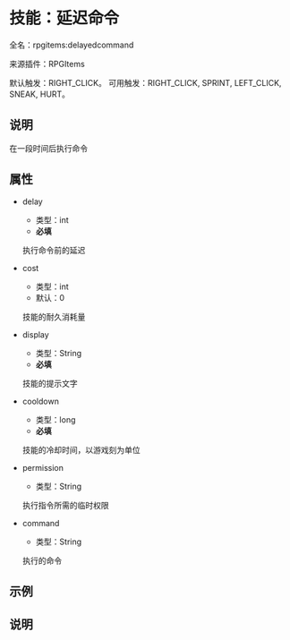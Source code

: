 # 技能：延迟命令

<!-- 本文件是通过游戏内 `/rpgitem gen-wiki` 命令生成的。 -->
<!-- 请只在对应的 "beginCustomXXXX" 与 "endCustomXXXX" 间编辑。  -->
<!-- 如果您想修改技能或其属性的描述， -->
<!-- 请修改 "resources/lang/zh_CN.yml" 中对应的项。 -->

全名：rpgitems:delayedcommand

来源插件：RPGItems

默认触发：RIGHT_CLICK。 可用触发：RIGHT_CLICK, SPRINT, LEFT_CLICK, SNEAK, HURT。

<!-- beginCustomHeader -->
<!-- endCustomHeader -->

## 说明

在一段时间后执行命令
<!-- beginCustomDescription -->
<!-- endCustomDescription -->

## 属性

* delay

  * 类型：int
  * **必填**

  执行命令前的延迟

* cost

  * 类型：int
  * 默认：0

  技能的耐久消耗量

* display

  * 类型：String
  * **必填**

  技能的提示文字

* cooldown

  * 类型：long
  * **必填**

  技能的冷却时间，以游戏刻为单位

* permission

  * 类型：String

  执行指令所需的临时权限

* command

  * 类型：String

  执行的命令


<!-- beginCustomProperties -->
<!-- endCustomProperties -->

## 示例

<!-- beginCustomExample -->
<!-- endCustomExample -->

## 说明

<!-- beginCustomNote -->
<!-- endCustomNote -->